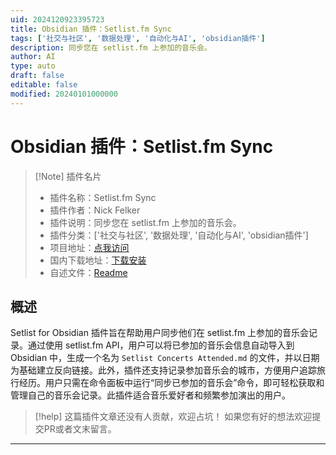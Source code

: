 ```yaml
---
uid: 2024120923395723
title: Obsidian 插件：Setlist.fm Sync
tags: ['社交与社区', '数据处理', '自动化与AI', 'obsidian插件']
description: 同步您在 setlist.fm 上参加的音乐会。
author: AI
type: auto
draft: false
editable: false
modified: 20240101000000
---
```


# Obsidian 插件：Setlist.fm Sync

> [!Note] 插件名片
> - 插件名称：Setlist.fm Sync
> - 插件作者：Nick Felker
> - 插件说明：同步您在 setlist.fm 上参加的音乐会。
> - 插件分类：['社交与社区', '数据处理', '自动化与AI', 'obsidian插件']
> - 项目地址：[点我访问](https://github.com/fleker/setlist-for-obsidian)
> - 国内下载地址：[下载安装](https://pkmer.cn/products/plugin/pluginMarket/?setlist-fm-sync)
> - 自述文件：[Readme](https://ghproxy.net/https://raw.githubusercontent.com/Fleker/setlist-for-obsidian/master/README.md)



## 概述

Setlist for Obsidian 插件旨在帮助用户同步他们在 setlist.fm 上参加的音乐会记录。通过使用 setlist.fm API，用户可以将已参加的音乐会信息自动导入到 Obsidian 中，生成一个名为 `Setlist Concerts Attended.md` 的文件，并以日期为基础建立反向链接。此外，插件还支持记录参加音乐会的城市，方便用户追踪旅行经历。用户只需在命令面板中运行“同步已参加的音乐会”命令，即可轻松获取和管理自己的音乐会记录。此插件适合音乐爱好者和频繁参加演出的用户。


> [!help] 
> 这篇插件文章还没有人贡献，欢迎占坑！
> 如果您有好的想法欢迎提交PR或者文末留言。
> 

---



